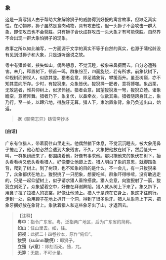 <script type="text/javascript">
    var head = document.getElementsByTagName('head')[0];
    cssURL = '/public/liao.css';
    linkTag = document.createElement('link');
    linkTag.href = cssURL;
    linkTag.setAttribute('type','text/css');
    linkTag.setAttribute('rel','stylesheet');
    head.appendChild(linkTag);
</script>
### 象

这是一篇写猎人由于帮助大象解除狮子的威胁得到好报的寓言故事，但缺乏真实性。在动物界，狮子虽然是食肉动物，具有攻击性，但一头狮子不会攻击一群大象，即使攻击也不会获胜。只有狮子合伙成群攻击一头大象才有可能获胜。自然界不会出现一群大象怕狮子的现象。

故事之所以如此编写，一方面源于文学的真实不等于自然的真实，也源于蒲松龄没有见到过狮子和大象，只是道听途说之故。

粤中有猎兽者，挟失如山。偶卧憩息，不觉沉睡，被象来鼻摄而去。自分必遭残害。未几，释置树下，顿首一鸣，群象纷至，四面旋绕，若有所求。前象伏树下，仰视树而俯视人，似欲其登。猎者会意，即足踏象背，攀援而升。虽至树巅，亦不知其意向所存。少时，有狻猊来，众象皆伏。狻猊择一肥者，意将搏噬。象战栗，无敢逃者，惟共仰树上，似求怜拯。猎者会意，因望狻猊发一弩，狻猊立殪。诸象瞻空，意若拜舞。猎者乃下，象复伏，以鼻牵衣，似欲其乘。猎者随跨身其上，象乃行。至一处，以蹄穴地，得脱牙无算。猎人下，束治置象背。象乃负送出山，始返。

</section>

> 据《聊斋志异》铸雪斋抄本

#### [白话]
<aside>

广东有位猎人，带着箭往山里走去。他偶然躺下休息，不觉沉沉睡去，被大象用鼻子捲走了，他心想必然会遭到大象残害。不久，大象把他放在树下，然后低头一叫，一群象纷纷来了，都围绕着他，好像有事求他。那只捲他来的象伏在树下，抬头看看树又低头看看猎人，好像要让他瓟上去。猎人明白了象的意思，就脚踏象背，爬到了树上。到了树顶，也不知象的目的是什么。不一会儿，有一只狻猊来了，众象都伏在地上。狻猊挑了一只肥象，想要吃掉。群象吓得哆嗦，没有敢逃走的，只是一起仰望树上，似乎请求猎人垂怜搭救。猎人会意，向狻猊射了一箭，狻猊立刻死了。众象望着空中，好像在拜谢舞蹈。猎人就从树上下来了。象又趴下，用鼻子拉了拉猎人的衣裳，好像让他骑上。猎人于是跨在它身上，象这才往前行。走到一处，象用蹄子在地上扒开一个洞，得到了很多象牙。猎人从象背上下来，把象牙捆好放在象背上。象驮着猎人和这些象牙出了山，才返回去。

</aside>

> 【注释】  
<b>粤中</b>：指令广东省。粤，泛指两广地区，后为广东省的简称。  
<b>如山</b>：住山里去。如，往。  
<b>俯视</b>：此据二十四卷抄本，原作“俯仰”。  
<b>狻猊（suānní酸倪）</b>：即狮子。  
<b>立殪（yì意）</b>：即刻而死。殪，兀。  
<b>无算</b>：无数，不可计量。  
